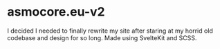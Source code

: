 # asmocore.eu-v2
I decided I needed to finally rewrite my site after staring at my horrid old codebase and design for so long. Made using SvelteKit and SCSS.
